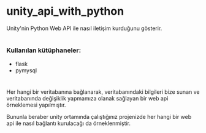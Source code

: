 # unity_api_with_python
Unity'nin Python Web API ile nasıl iletişim kurduğunu gösterir.
#
### Kullanılan kütüphaneler:
- flask
- pymysql
#
Her hangi bir veritabanına bağlanarak, veritabanındaki bilgileri bize sunan ve veritabanında değişiklik yapmamıza olanak sağlayan bir web api örneklemesi yapılmıştır.

Bununla beraber unity ortamında çalıştığınız projenizde her hangi bir web api ile nasıl bağlantı kurulacağı da örneklenmiştir.
